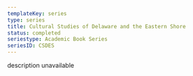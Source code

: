 ```yaml
---
templateKey: series
type: series
title: Cultural Studies of Delaware and the Eastern Shore
status: completed
seriestype: Academic Book Series
seriesID: CSDES
---
```

description unavailable